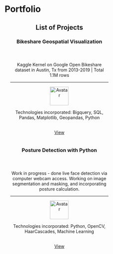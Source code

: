 <style>
</style>

# Portfolio

<meta name="viewport" content="width=device-width, initial-scale=1">
<link rel="stylesheet" href="https://www.w3schools.com/w3css/4/w3.css">
<body>

<div class="w3-container" style="width:70%" align="center">
  <h2>List of Projects</h2>

  <div class="w3-card-4 card" style="width:90%">
    <header class="w3-container w3-light-grey">
      <h3 align="center">Bikeshare Geospatial Visualization</h3>
    </header>
    <div class="w3-container">
      <p align="center">Kaggle Kernel on Google Open Bikeshare dataset in Austin, Tx from 2013-2019 | Total 1.1M rows</p>
      <hr>
      <img src="http://dcstang.github.io/assets/blog_pics/kaggleicon.jpg" alt="Avatar" class="w3-left w3-circle w3-margin-right" style="width:60px">
      <p>Technologies incorporated: Bigquery, SQL, Pandas, Matplotlib, Geopandas, Python </p><br>
    </div>
    <a href="https://www.kaggle.com/dcstang/bqml-bikeshare-deep-dive" class="w3-button w3-block w3-dark-grey">View</a>
  </div>
  <br/>
  <div class="w3-card-4 card" style="width:90%">
    <header class="w3-container w3-light-grey">
      <h3 align="center">Posture Detection with Python</h3>
    </header>
    <div class="w3-container">
      <p align="center">Work in progress - done live face detection via computer webcam access. Working on image segmentation and masking, and incorporating posture calculation.</p>
      <hr>
      <img src="http://dcstang.github.io/assets/blog_pics/opencv_logo.png" alt="Avatar" class="w3-left w3-circle w3-margin-right" style="width:60px">
      <p>Technologies incorporated: Python, OpenCV, HaarCascades, Machine Learning</p><br>
    </div>
    <a href="https://github.com/dcstang/posture-detection" class="w3-button w3-block w3-dark-grey">View</a>
  </div>
</div>
<div class = "flexContainer">



<!--
<li>
  <img src="http://lorempixum.com/100/100/nature/3" >
  <h3>Smoke On The Water</h3>
  <p>Lorem ipsum dolor sit amet, consectetur adipiscing elit. Praesent euismod ultrices ante, ac laoreet nulla vestibulum adipiscing. Nam quis justo in augue auctor imperdiet.</p>
</li>

<li>
  <img src="http://lorempixum.com/100/100/nature/4" >
  <h3>Headline</h3>
  <p>Lorem ipsum dolor sit amet, consectetur adipiscing elit. Praesent euismod ultrices ante, ac laoreet nulla vestibulum adipiscing. Nam quis justo in augue auctor imperdiet.</p>
</li>
-->
